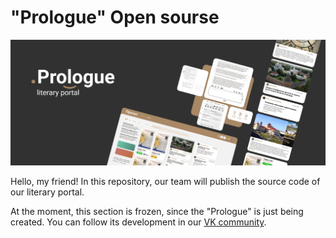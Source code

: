 # "Prologue" Open sourse

![Prologue banner](https://github.com/Prolouge-literary-portal/Open-sourse/blob/main/prologue-github-banner.jpg)

Hello, my friend! In this repository, our team will publish the source code of our literary portal.

At the moment, this section is frozen, since the "Prologue" is just being created. You can follow its development in our [VK community](https://vk.com/uprologue).
